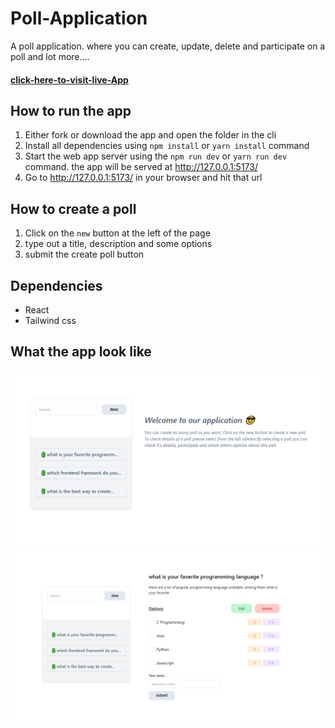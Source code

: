 # Poll-Application
A poll application. where you can create, update, delete and participate on a poll and lot more....

#### [click-here-to-visit-live-App](https://mojar-poll.netlify.app/)

## How to run the app
1. Either fork or download the app and open the folder in the cli
2. Install all dependencies using `npm install` or `yarn install` command
3. Start the web app server using the `npm run dev` or `yarn run dev` command. the app will be served at http://127.0.0.1:5173/
4. Go to http://127.0.0.1:5173/ in your browser and hit that url 

## How to create a poll
1. Click on the `new` button at the left of the page 
2. type out a title, description and some options 
3. submit the create poll button

## Dependencies
- React
- Tailwind css

## What the app look like
![Alt text](https://github.com/rohan-sorkar/poll-application/blob/main/src/assets/application-ui.png)
![Alt text](https://github.com/rohan-sorkar/poll-application/blob/main/src/assets/application-uiTwo.png)












